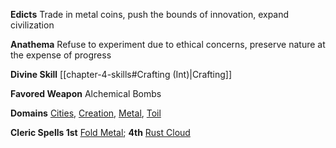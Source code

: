 **Edicts** Trade in metal coins, push the bounds of innovation, expand civilization

**Anathema** Refuse to experiment due to ethical concerns, preserve nature at the expense of progress

**Divine Skill** [[chapter-4-skills#Crafting (Int)|Crafting]]

**Favored Weapon** Alchemical Bombs

**Domains** [Cities](https://2e.aonprd.com/Domains.aspx?ID=3), [Creation](https://2e.aonprd.com/Domains.aspx?ID=5), [Metal](https://2e.aonprd.com/Domains.aspx?ID=62), [Toil](https://2e.aonprd.com/Domains.aspx?ID=61)

**Cleric Spells 1st** [Fold Metal](https://2e.aonprd.com/Spells.aspx?ID=1371); **4th** [Rust Cloud](https://2e.aonprd.com/Spells.aspx?ID=1377)